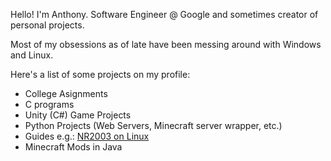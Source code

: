 Hello! I'm Anthony. Software Engineer @ Google and sometimes creator of personal projects.

Most of my obsessions as of late have been messing around with Windows and Linux.

Here's a list of some projects on my profile:
* College Asignments
* C programs
* Unity (C#) Game Projects
* Python Projects (Web Servers, Minecraft server wrapper, etc.)
* Guides e.g.: [NR2003 on Linux](https://github.com/anthonymendez/NR2003-on-Linux)
* Minecraft Mods in Java
